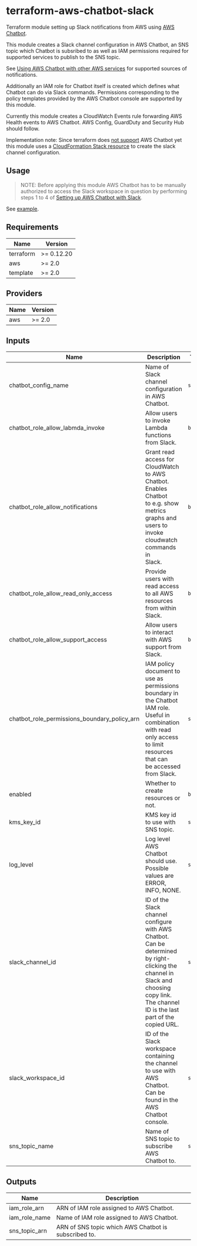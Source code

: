 # terraform-aws-chatbot-slack

Terraform module setting up Slack notifications from AWS using
[AWS Chatbot](https://docs.aws.amazon.com/chatbot/index.html).

This module creates a Slack channel configuration in AWS Chatbot,
an SNS topic which Chatbot is subsribed to as well as IAM permissions
required for supported services to publish to the SNS topic.

See [Using AWS Chatbot with other AWS services](https://docs.aws.amazon.com/chatbot/latest/adminguide/related-services.html)
for supported sources of notifications.

Additionally an IAM role for Chatbot itself is created which defines
what Chatbot can do via Slack commands. Permissions corresponding to
the policy templates provided by the AWS Chatbot console are supported
by this module.

Currently this module creates a CloudWatch Events rule forwarding AWS Health
events to AWS Chatbot. AWS Config, GuardDuty and Security Hub should follow.

Implementation note: Since terraform does [not support](https://github.com/terraform-providers/terraform-provider-aws/issues/12304) AWS Chatbot yet this module uses a [CloudFormation Stack resource](https://www.terraform.io/docs/providers/aws/r/cloudformation_stack.html) to create the slack channel configuration.

## Usage

> NOTE: Before applying this module AWS Chatbot has to be manually
> authorized to access the Slack workspace in question by performing
> steps 1 to 4 of [Setting up AWS Chatbot with Slack](https://docs.aws.amazon.com/chatbot/latest/adminguide/getting-started.html#slack-setup).

See [example](examples/complete).

## Requirements

| Name | Version |
|------|---------|
| terraform | >= 0.12.20 |
| aws | >= 2.0 |
| template | >= 2.0 |

## Providers

| Name | Version |
|------|---------|
| aws | >= 2.0 |

## Inputs

| Name | Description | Type | Default | Required |
|------|-------------|------|---------|:--------:|
| chatbot\_config\_name | Name of Slack channel configuration in AWS Chatbot. | `string` | n/a | yes |
| chatbot\_role\_allow\_labmda\_invoke | Allow users to invoke Lambda functions from Slack. | `bool` | `false` | no |
| chatbot\_role\_allow\_notifications | Grant read access for CloudWatch to AWS Chatbot. Enables Chatbot<br>to e.g. show metrics graphs and users to invoke cloudwatch commands in<br>Slack. | `bool` | `true` | no |
| chatbot\_role\_allow\_read\_only\_access | Provide users with read access to all AWS resources from within Slack. | `bool` | `false` | no |
| chatbot\_role\_allow\_support\_access | Allow users to interact with AWS support from Slack. | `bool` | `false` | no |
| chatbot\_role\_permissions\_boundary\_policy\_arn | IAM policy document to use as permissions boundary in the Chatbot IAM role.<br>Useful in combination with read only access to limit resources that can<br>be accessed from Slack. | `string` | `""` | no |
| enabled | Whether to create resources or not. | `bool` | `true` | no |
| kms\_key\_id | KMS key id to use with SNS topic. | `string` | `""` | no |
| log\_level | Log level AWS Chatbot should use. Possible values are ERROR, INFO, NONE. | `string` | `"INFO"` | no |
| slack\_channel\_id | ID of the Slack channel configure with AWS Chatbot.<br>Can be determined by right-clicking the channel in Slack and choosing<br>copy link. The channel ID is the last part of the copied URL. | `string` | n/a | yes |
| slack\_workspace\_id | ID of the Slack workspace containing the channel to use with AWS Chatbot.<br>Can be found in the AWS Chatbot console. | `string` | n/a | yes |
| sns\_topic\_name | Name of SNS topic to subscribe AWS Chatbot to. | `string` | n/a | yes |

## Outputs

| Name | Description |
|------|-------------|
| iam\_role\_arn | ARN of IAM role assigned to AWS Chatbot. |
| iam\_role\_name | Name of IAM role assigned to AWS Chatbot. |
| sns\_topic\_arn | ARN of SNS topic which AWS Chatbot is subscribed to. |

